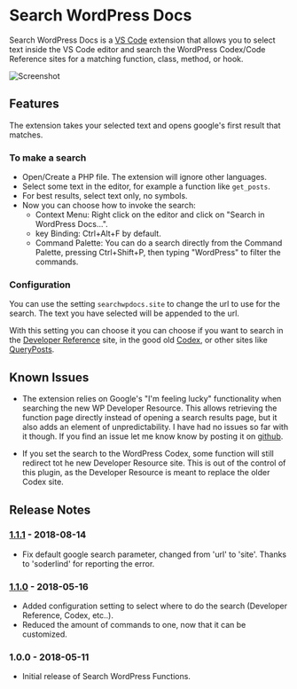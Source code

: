 # Search WordPress Docs

Search WordPress Docs is a [VS Code](https://code.visualstudio.com/) extension that allows you to select text inside the VS Code editor and search the WordPress Codex/Code Reference sites for a matching function, class, method, or hook.

![Screenshot](https://github.com/yogensia/VSCodeSearchWPDocs/raw/master/images/screenshot-1.png)

## Features

The extension takes your selected text and opens google's first result that matches.

### To make a search

- Open/Create a PHP file. The extension will ignore other languages.
- Select some text in the editor, for example a function like `get_posts`.
- For best results, select text only, no symbols.
- Now you can choose how to invoke the search:
  - Context Menu: Right click on the editor and click on "Search in WordPress Docs...".
  - key Binding: Ctrl+Alt+F by default.
  - Command Palette: You can do a search directly from the Command Palette, pressing Ctrl+Shift+P, then typing "WordPress" to filter the commands.

### Configuration

You can use the setting `searchwpdocs.site` to change the url to use for the search. The text you have selected will be appended to the url.

With this setting you can choose it you can choose if you want to search in the [Developer Reference](https://developer.wordpress.org/reference/) site, in the good old [Codex](https://codex.wordpress.org/), or other sites like [QueryPosts](https://queryposts.com/).

## Known Issues

- The extension relies on Google's "I'm feeling lucky" functionality when searching the new WP Developer Resource. This allows retrieving the function page directly instead of opening a search results page, but it also adds an element of unpredictability. I have had no issues so far with it though. If you find an issue let me know know by posting it on [github](https://github.com/yogensia/VSCodeSearchWPDocs/issues).

- If you set the search to the WordPress Codex, some function will still redirect tot he new Developer Resource site. This is out of the control of this plugin, as the Developer Resource is meant to replace the older Codex site.

## Release Notes

### [1.1.1] - 2018-08-14

- Fix default google search parameter, changed from 'url' to 'site'. Thanks to 'soderlind' for reporting the error.

### [1.1.0] - 2018-05-16

- Added configuration setting to select where to do the search (Developer Reference, Codex, etc..).
- Reduced the amount of commands to one, now that it can be customized.

### 1.0.0 - 2018-05-11

- Initial release of Search WordPress Functions.

[1.1.1]: https://github.com/yogensia/VSCodeSearchWPDocs/compare/v1.1.0...v1.1.1
[1.1.0]: https://github.com/yogensia/VSCodeSearchWPDocs/compare/v1.0.0...v1.1.0